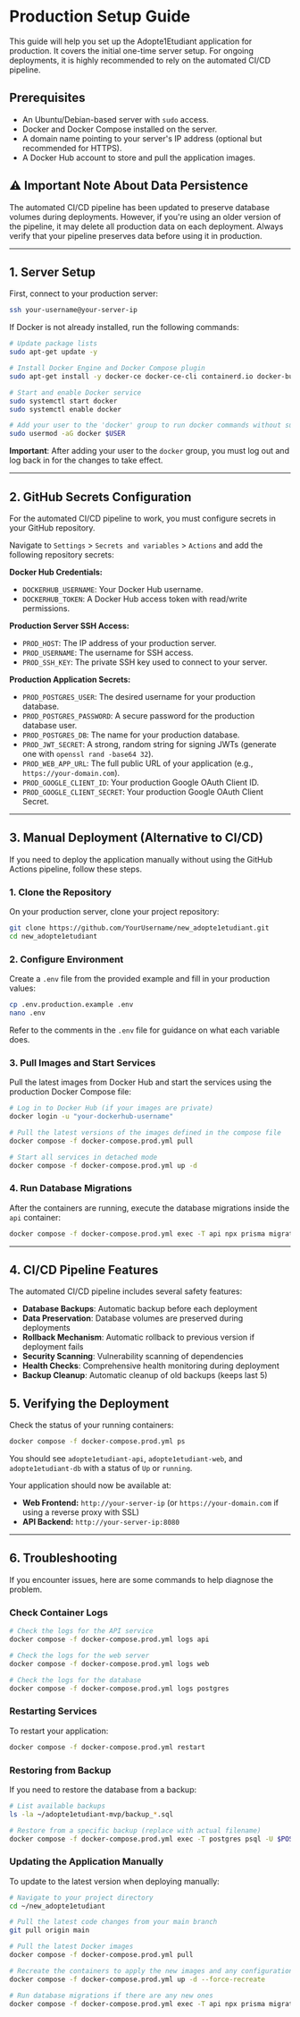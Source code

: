 # Production Setup Guide

This guide will help you set up the Adopte1Etudiant application for production. It covers the initial one-time server setup. For ongoing deployments, it is highly recommended to rely on the automated CI/CD pipeline.

## Prerequisites

*   An Ubuntu/Debian-based server with `sudo` access.
*   Docker and Docker Compose installed on the server.
*   A domain name pointing to your server's IP address (optional but recommended for HTTPS).
*   A Docker Hub account to store and pull the application images.

## ⚠️ Important Note About Data Persistence

The automated CI/CD pipeline has been updated to preserve database volumes during deployments. However, if you're using an older version of the pipeline, it may delete all production data on each deployment. Always verify that your pipeline preserves data before using it in production.

---

## 1. Server Setup

First, connect to your production server:
```bash
ssh your-username@your-server-ip
```

If Docker is not already installed, run the following commands:
```bash
# Update package lists
sudo apt-get update -y

# Install Docker Engine and Docker Compose plugin
sudo apt-get install -y docker-ce docker-ce-cli containerd.io docker-buildx-plugin docker-compose-plugin

# Start and enable Docker service
sudo systemctl start docker
sudo systemctl enable docker

# Add your user to the 'docker' group to run docker commands without sudo
sudo usermod -aG docker $USER
```
**Important**: After adding your user to the `docker` group, you must log out and log back in for the changes to take effect.

---

## 2. GitHub Secrets Configuration

For the automated CI/CD pipeline to work, you must configure secrets in your GitHub repository.

Navigate to `Settings` > `Secrets and variables` > `Actions` and add the following repository secrets:

**Docker Hub Credentials:**
*   `DOCKERHUB_USERNAME`: Your Docker Hub username.
*   `DOCKERHUB_TOKEN`: A Docker Hub access token with read/write permissions.

**Production Server SSH Access:**
*   `PROD_HOST`: The IP address of your production server.
*   `PROD_USERNAME`: The username for SSH access.
*   `PROD_SSH_KEY`: The private SSH key used to connect to your server.

**Production Application Secrets:**
*   `PROD_POSTGRES_USER`: The desired username for your production database.
*   `PROD_POSTGRES_PASSWORD`: A secure password for the production database user.
*   `PROD_POSTGRES_DB`: The name for your production database.
*   `PROD_JWT_SECRET`: A strong, random string for signing JWTs (generate one with `openssl rand -base64 32`).
*   `PROD_WEB_APP_URL`: The full public URL of your application (e.g., `https://your-domain.com`).
*   `PROD_GOOGLE_CLIENT_ID`: Your production Google OAuth Client ID.
*   `PROD_GOOGLE_CLIENT_SECRET`: Your production Google OAuth Client Secret.

---

## 3. Manual Deployment (Alternative to CI/CD)

If you need to deploy the application manually without using the GitHub Actions pipeline, follow these steps.

### 1. Clone the Repository
On your production server, clone your project repository:
```bash
git clone https://github.com/YourUsername/new_adopte1etudiant.git
cd new_adopte1etudiant
```

### 2. Configure Environment
Create a `.env` file from the provided example and fill in your production values:
```bash
cp .env.production.example .env
nano .env
```
Refer to the comments in the `.env` file for guidance on what each variable does.

### 3. Pull Images and Start Services
Pull the latest images from Docker Hub and start the services using the production Docker Compose file:
```bash
# Log in to Docker Hub (if your images are private)
docker login -u "your-dockerhub-username"

# Pull the latest versions of the images defined in the compose file
docker compose -f docker-compose.prod.yml pull

# Start all services in detached mode
docker compose -f docker-compose.prod.yml up -d
```

### 4. Run Database Migrations
After the containers are running, execute the database migrations inside the `api` container:
```bash
docker compose -f docker-compose.prod.yml exec -T api npx prisma migrate deploy
```

---

## 4. CI/CD Pipeline Features

The automated CI/CD pipeline includes several safety features:

*   **Database Backups**: Automatic backup before each deployment
*   **Data Preservation**: Database volumes are preserved during deployments
*   **Rollback Mechanism**: Automatic rollback to previous version if deployment fails
*   **Security Scanning**: Vulnerability scanning of dependencies
*   **Health Checks**: Comprehensive health monitoring during deployment
*   **Backup Cleanup**: Automatic cleanup of old backups (keeps last 5)

## 5. Verifying the Deployment

Check the status of your running containers:
```bash
docker compose -f docker-compose.prod.yml ps
```
You should see `adopte1etudiant-api`, `adopte1etudiant-web`, and `adopte1etudiant-db` with a status of `Up` or `running`.

Your application should now be available at:
*   **Web Frontend:** `http://your-server-ip` (or `https://your-domain.com` if using a reverse proxy with SSL)
*   **API Backend:** `http://your-server-ip:8080`

---

## 6. Troubleshooting

If you encounter issues, here are some commands to help diagnose the problem.

### Check Container Logs
```bash
# Check the logs for the API service
docker compose -f docker-compose.prod.yml logs api

# Check the logs for the web server
docker compose -f docker-compose.prod.yml logs web

# Check the logs for the database
docker compose -f docker-compose.prod.yml logs postgres
```

### Restarting Services
To restart your application:
```bash
docker compose -f docker-compose.prod.yml restart
```

### Restoring from Backup

If you need to restore the database from a backup:

```bash
# List available backups
ls -la ~/adopte1etudiant-mvp/backup_*.sql

# Restore from a specific backup (replace with actual filename)
docker compose -f docker-compose.prod.yml exec -T postgres psql -U $POSTGRES_USER -d $POSTGRES_DB < ~/adopte1etudiant-mvp/backup_YYYYMMDD_HHMMSS.sql
```

### Updating the Application Manually
To update to the latest version when deploying manually:
```bash
# Navigate to your project directory
cd ~/new_adopte1etudiant

# Pull the latest code changes from your main branch
git pull origin main

# Pull the latest Docker images
docker compose -f docker-compose.prod.yml pull

# Recreate the containers to apply the new images and any configuration changes
docker compose -f docker-compose.prod.yml up -d --force-recreate

# Run database migrations if there are any new ones
docker compose -f docker-compose.prod.yml exec -T api npx prisma migrate deploy
``` 